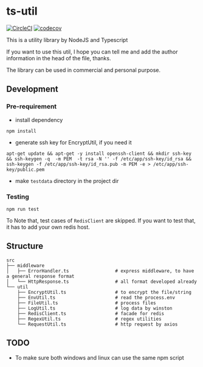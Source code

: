 # ts-util

[![CircleCI](https://circleci.com/gh/freedomsean/ts-util.svg?style=svg)](https://circleci.com/gh/freedomsean/ts-util) [![codecov](https://codecov.io/gh/freedomsean/ts-util/branch/master/graph/badge.svg)](https://codecov.io/gh/freedomsean/ts-util)

This is a utility library by NodeJS and Typescript

If you want to use this util, I hope you can tell me and add the author information in the head of the file, thanks.

The library can be used in commercial and personal purpose.

## Development

### Pre-requirement

- install dependency

```
npm install
```

- generate ssh key for EncryptUtil, if you need it
  
```
apt-get update && apt-get -y install openssh-client && mkdir ssh-key && ssh-keygen -q  -m PEM  -t rsa -N '' -f /etc/app/ssh-key/id_rsa && ssh-keygen -f /etc/app/ssh-key/id_rsa.pub -m PEM -e > /etc/app/ssh-key/public.pem
```

- make `testdata` directory in the project dir

### Testing

```
npm run test
```

To Note that, test cases of `RedisClient` are skipped. If you want to test that, it has to add your own redis host.

## Structure

```
src
├── middleware                
│   ├── ErrorHandler.ts                 # express middleware, to have a general response format 
│   └── HttpResponse.ts                 # all format developed already
└── util
    ├── EncryptUtil.ts                  # to encrypt the file/string
    ├── EnvUtil.ts                      # read the process.env
    ├── FileUtil.ts                     # process files
    ├── LogUtil.ts                      # log data by winston
    ├── RedisClient.ts                  # facade for redis
    ├── RegexUtil.ts                    # regex utilities
    └── RequestUtil.ts                  # http request by axios
```

## TODO

- To make sure both windows and linux can use the same npm script

